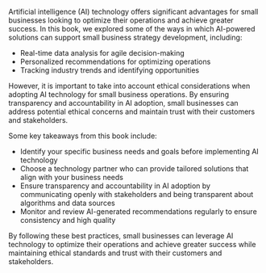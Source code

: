 
Artificial intelligence (AI) technology offers significant advantages for small businesses looking to optimize their operations and achieve greater success. In this book, we explored some of the ways in which AI-powered solutions can support small business strategy development, including:

* Real-time data analysis for agile decision-making
* Personalized recommendations for optimizing operations
* Tracking industry trends and identifying opportunities

However, it is important to take into account ethical considerations when adopting AI technology for small business operations. By ensuring transparency and accountability in AI adoption, small businesses can address potential ethical concerns and maintain trust with their customers and stakeholders.

Some key takeaways from this book include:

* Identify your specific business needs and goals before implementing AI technology
* Choose a technology partner who can provide tailored solutions that align with your business needs
* Ensure transparency and accountability in AI adoption by communicating openly with stakeholders and being transparent about algorithms and data sources
* Monitor and review AI-generated recommendations regularly to ensure consistency and high quality

By following these best practices, small businesses can leverage AI technology to optimize their operations and achieve greater success while maintaining ethical standards and trust with their customers and stakeholders.
